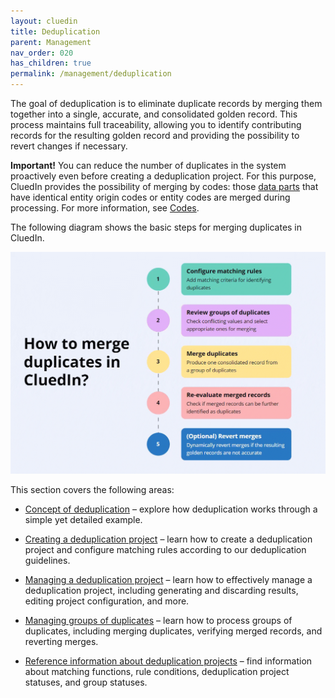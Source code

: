 ```yaml
---
layout: cluedin
title: Deduplication
parent: Management
nav_order: 020
has_children: true
permalink: /management/deduplication
---
```


The goal of deduplication is to eliminate duplicate records by merging them together into a single, accurate, and consolidated golden record. This process maintains full traceability, allowing you to identify contributing records for the resulting golden record and providing the possibility to revert changes if necessary.

**Important!** You can reduce the number of duplicates in the system proactively even before creating a deduplication project. For this purpose, CluedIn provides the possibility of merging by codes: those [data parts](/key-terms-and-features/data-life-cycle) that have identical entity origin codes or entity codes are merged during processing. For more information, see [Codes](/integration/review-mapping#codes).
 
The following diagram shows the basic steps for merging duplicates in CluedIn.

![dedup-main.gif](../../assets/images/management/deduplication/dedup-main.gif)

This section covers the following areas:

- [Concept of deduplication](/management/deduplication/concept-of-deduplication) – explore how deduplication works through a simple yet detailed example.

- [Creating a deduplication project](/management/deduplication/create-a-deduplication-project) – learn how to create a deduplication project and configure matching rules according to our deduplication guidelines.

- [Managing a deduplication project](/management/deduplication/manage-a-deduplication-project) – learn how to effectively manage a deduplication project, including generating and discarding results, editing project configuration, and more.

- [Managing groups of duplicates](/management/deduplication/manage-groups-of-duplicates) – learn how to process groups of duplicates, including merging duplicates, verifying merged records, and reverting merges.

- [Reference information about deduplication projects](/management/deduplication/deduplication-reference) – find information about matching functions, rule conditions, deduplication project statuses, and group statuses.